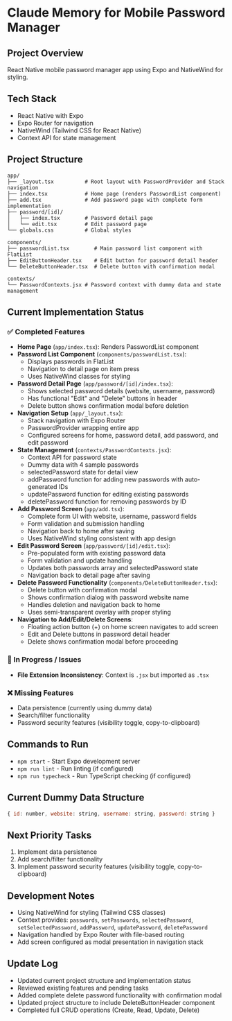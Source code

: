 # Claude Memory for Mobile Password Manager

## Project Overview
React Native mobile password manager app using Expo and NativeWind for styling.

## Tech Stack
- React Native with Expo
- Expo Router for navigation
- NativeWind (Tailwind CSS for React Native)
- Context API for state management

## Project Structure
```
app/
├── _layout.tsx          # Root layout with PasswordProvider and Stack navigation
├── index.tsx            # Home page (renders PasswordList component)
├── add.tsx              # Add password page with complete form implementation
├── password/[id]/
│   ├── index.tsx        # Password detail page
│   └── edit.tsx         # Edit password page
└── globals.css          # Global styles

components/
├── passwordList.tsx        # Main password list component with FlatList
├── EditButtonHeader.tsx    # Edit button for password detail header
└── DeleteButtonHeader.tsx  # Delete button with confirmation modal

contexts/
└── PasswordContexts.jsx # Password context with dummy data and state management
```

## Current Implementation Status

### ✅ Completed Features
- **Home Page** (`app/index.tsx`): Renders PasswordList component
- **Password List Component** (`components/passwordList.tsx`): 
  - Displays passwords in FlatList
  - Navigation to detail page on item press
  - Uses NativeWind classes for styling
- **Password Detail Page** (`app/password/[id]/index.tsx`):
  - Shows selected password details (website, username, password)
  - Has functional "Edit" and "Delete" buttons in header
  - Delete button shows confirmation modal before deletion
- **Navigation Setup** (`app/_layout.tsx`):
  - Stack navigation with Expo Router
  - PasswordProvider wrapping entire app
  - Configured screens for home, password detail, add password, and edit password
- **State Management** (`contexts/PasswordContexts.jsx`):
  - Context API for password state
  - Dummy data with 4 sample passwords
  - selectedPassword state for detail view
  - addPassword function for adding new passwords with auto-generated IDs
  - updatePassword function for editing existing passwords
  - deletePassword function for removing passwords by ID
- **Add Password Screen** (`app/add.tsx`):
  - Complete form UI with website, username, password fields
  - Form validation and submission handling
  - Navigation back to home after saving
  - Uses NativeWind styling consistent with app design
- **Edit Password Screen** (`app/password/[id]/edit.tsx`):
  - Pre-populated form with existing password data
  - Form validation and update handling
  - Updates both passwords array and selectedPassword state
  - Navigation back to detail page after saving
- **Delete Password Functionality** (`components/DeleteButtonHeader.tsx`):
  - Delete button with confirmation modal
  - Shows confirmation dialog with password website name
  - Handles deletion and navigation back to home
  - Uses semi-transparent overlay with proper styling
- **Navigation to Add/Edit/Delete Screens**:
  - Floating action button (+) on home screen navigates to add screen
  - Edit and Delete buttons in password detail header
  - Delete shows confirmation modal before proceeding

### 🚧 In Progress / Issues
- **File Extension Inconsistency**: Context is `.jsx` but imported as `.tsx`

### ❌ Missing Features
- Data persistence (currently using dummy data)
- Search/filter functionality
- Password security features (visibility toggle, copy-to-clipboard)

## Commands to Run
- `npm start` - Start Expo development server
- `npm run lint` - Run linting (if configured)
- `npm run typecheck` - Run TypeScript checking (if configured)

## Current Dummy Data Structure
```javascript
{ id: number, website: string, username: string, password: string }
```

## Next Priority Tasks
1. Implement data persistence
2. Add search/filter functionality
3. Implement password security features (visibility toggle, copy-to-clipboard)

## Development Notes
- Using NativeWind for styling (Tailwind CSS classes)
- Context provides: `passwords`, `setPasswords`, `selectedPassword`, `setSelectedPassword`, `addPassword`, `updatePassword`, `deletePassword`
- Navigation handled by Expo Router with file-based routing
- Add screen configured as modal presentation in navigation stack

## Update Log
- Updated current project structure and implementation status
- Reviewed existing features and pending tasks
- Added complete delete password functionality with confirmation modal
- Updated project structure to include DeleteButtonHeader component
- Completed full CRUD operations (Create, Read, Update, Delete)